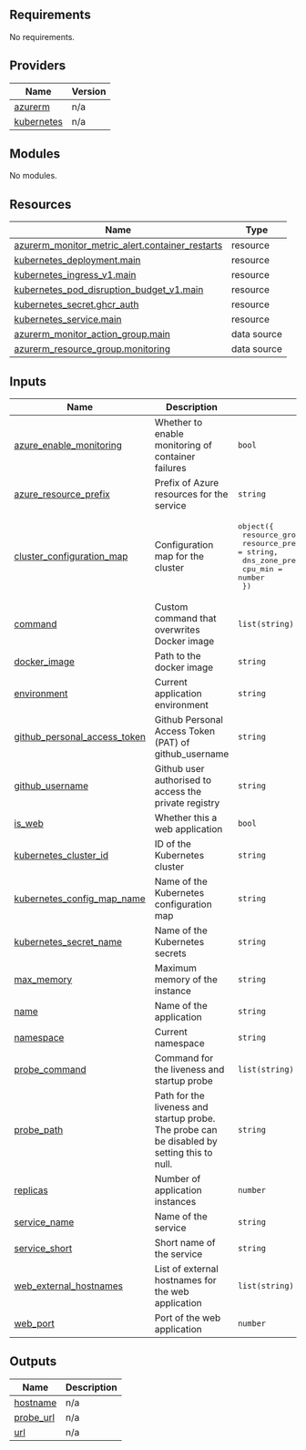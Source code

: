 ## Requirements

No requirements.

## Providers

| Name | Version |
|------|---------|
| <a name="provider_azurerm"></a> [azurerm](#provider\_azurerm) | n/a |
| <a name="provider_kubernetes"></a> [kubernetes](#provider\_kubernetes) | n/a |

## Modules

No modules.

## Resources

| Name | Type |
|------|------|
| [azurerm_monitor_metric_alert.container_restarts](https://registry.terraform.io/providers/hashicorp/azurerm/latest/docs/resources/monitor_metric_alert) | resource |
| [kubernetes_deployment.main](https://registry.terraform.io/providers/hashicorp/kubernetes/latest/docs/resources/deployment) | resource |
| [kubernetes_ingress_v1.main](https://registry.terraform.io/providers/hashicorp/kubernetes/latest/docs/resources/ingress_v1) | resource |
| [kubernetes_pod_disruption_budget_v1.main](https://registry.terraform.io/providers/hashicorp/kubernetes/latest/docs/resources/pod_disruption_budget_v1) | resource |
| [kubernetes_secret.ghcr_auth](https://registry.terraform.io/providers/hashicorp/kubernetes/latest/docs/resources/secret) | resource |
| [kubernetes_service.main](https://registry.terraform.io/providers/hashicorp/kubernetes/latest/docs/resources/service) | resource |
| [azurerm_monitor_action_group.main](https://registry.terraform.io/providers/hashicorp/azurerm/latest/docs/data-sources/monitor_action_group) | data source |
| [azurerm_resource_group.monitoring](https://registry.terraform.io/providers/hashicorp/azurerm/latest/docs/data-sources/resource_group) | data source |

## Inputs

| Name | Description | Type | Default | Required |
|------|-------------|------|---------|:--------:|
| <a name="input_azure_enable_monitoring"></a> [azure\_enable\_monitoring](#input\_azure\_enable\_monitoring) | Whether to enable monitoring of container failures | `bool` | `false` | no |
| <a name="input_azure_resource_prefix"></a> [azure\_resource\_prefix](#input\_azure\_resource\_prefix) | Prefix of Azure resources for the service | `string` | `null` | no |
| <a name="input_cluster_configuration_map"></a> [cluster\_configuration\_map](#input\_cluster\_configuration\_map) | Configuration map for the cluster | <pre>object({<br>    resource_group_name = string,<br>    resource_prefix     = string,<br>    dns_zone_prefix     = optional(string),<br>    cpu_min             = number<br>  })</pre> | n/a | yes |
| <a name="input_command"></a> [command](#input\_command) | Custom command that overwrites Docker image | `list(string)` | `[]` | no |
| <a name="input_docker_image"></a> [docker\_image](#input\_docker\_image) | Path to the docker image | `string` | n/a | yes |
| <a name="input_environment"></a> [environment](#input\_environment) | Current application environment | `string` | n/a | yes |
| <a name="input_github_personal_access_token"></a> [github\_personal\_access\_token](#input\_github\_personal\_access\_token) | Github Personal Access Token (PAT) of github\_username | `string` | `null` | no |
| <a name="input_github_username"></a> [github\_username](#input\_github\_username) | Github user authorised to access the private registry | `string` | `null` | no |
| <a name="input_is_web"></a> [is\_web](#input\_is\_web) | Whether this a web application | `bool` | `true` | no |
| <a name="input_kubernetes_cluster_id"></a> [kubernetes\_cluster\_id](#input\_kubernetes\_cluster\_id) | ID of the Kubernetes cluster | `string` | `null` | no |
| <a name="input_kubernetes_config_map_name"></a> [kubernetes\_config\_map\_name](#input\_kubernetes\_config\_map\_name) | Name of the Kubernetes configuration map | `string` | n/a | yes |
| <a name="input_kubernetes_secret_name"></a> [kubernetes\_secret\_name](#input\_kubernetes\_secret\_name) | Name of the Kubernetes secrets | `string` | n/a | yes |
| <a name="input_max_memory"></a> [max\_memory](#input\_max\_memory) | Maximum memory of the instance | `string` | `"1Gi"` | no |
| <a name="input_name"></a> [name](#input\_name) | Name of the application | `string` | `null` | no |
| <a name="input_namespace"></a> [namespace](#input\_namespace) | Current namespace | `string` | n/a | yes |
| <a name="input_probe_command"></a> [probe\_command](#input\_probe\_command) | Command for the liveness and startup probe | `list(string)` | `[]` | no |
| <a name="input_probe_path"></a> [probe\_path](#input\_probe\_path) | Path for the liveness and startup probe. The probe can be disabled by setting this to null. | `string` | `"/healthcheck"` | no |
| <a name="input_replicas"></a> [replicas](#input\_replicas) | Number of application instances | `number` | `1` | no |
| <a name="input_service_name"></a> [service\_name](#input\_service\_name) | Name of the service | `string` | n/a | yes |
| <a name="input_service_short"></a> [service\_short](#input\_service\_short) | Short name of the service | `string` | `null` | no |
| <a name="input_web_external_hostnames"></a> [web\_external\_hostnames](#input\_web\_external\_hostnames) | List of external hostnames for the web application | `list(string)` | `[]` | no |
| <a name="input_web_port"></a> [web\_port](#input\_web\_port) | Port of the web application | `number` | `3000` | no |

## Outputs

| Name | Description |
|------|-------------|
| <a name="output_hostname"></a> [hostname](#output\_hostname) | n/a |
| <a name="output_probe_url"></a> [probe\_url](#output\_probe\_url) | n/a |
| <a name="output_url"></a> [url](#output\_url) | n/a |
